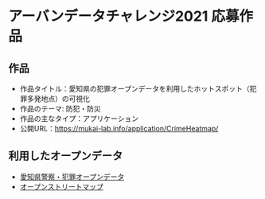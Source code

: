 # アーバンデータチャレンジ2021 応募作品

## 作品

- 作品タイトル：愛知県の犯罪オープンデータを利用したホットスポット（犯罪多発地点）の可視化
- 作品のテーマ: 防犯・防災
- 作品の主なタイプ：アプリケーション
- 公開URL：https://mukai-lab.info/application/CrimeHeatmap/

## 利用したオープンデータ

- [愛知県警察・犯罪オープンデータ](https://www.pref.aichi.jp/police/anzen/toukei/opendata/seian-s/crimeopendata.html)
- [オープンストリートマップ](https://www.openstreetmap.org/)


